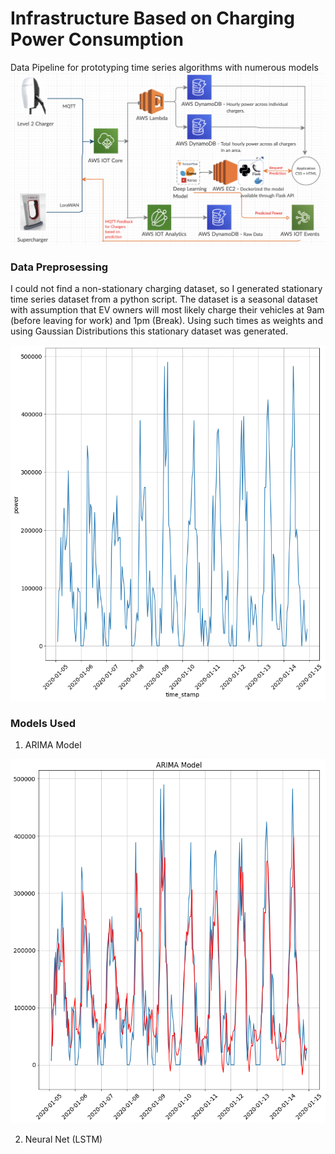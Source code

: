 # Infrastructure Based on Charging Power Consumption
Data Pipeline for prototyping time series algorithms with numerous models
![](Images/EV_Charger_Data_Pipeline.png)


### Data Preprosessing
I could not find a non-stationary charging dataset, so I generated stationary time series dataset from a python script. The dataset is a seasonal dataset with assumption that EV owners will most likely charge their vehicles at 9am (before leaving for work) and 1pm (Break). Using such times as weights and using Gaussian Distributions this stationary dataset was generated.

![](Images/dataset.png)



### Models Used

1) ARIMA Model

![](Images/ARIMA_Model.png)

2) Neural Net (LSTM)
